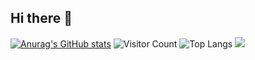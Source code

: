 ## Hi there 👋

<!--
**KejiaZhang-Robust/KejiaZhang-Robust** is a ✨ _special_ ✨ repository because its `README.md` (this file) appears on your GitHub profile.

Here are some ideas to get you started:

- 🔭 I’m currently working on ...
- 🌱 I’m currently learning ...
- 👯 I’m looking to collaborate on ...
- 🤔 I’m looking for help with ...
- 💬 Ask me about ...
- 📫 How to reach me: ...
- 😄 Pronouns: ...
- ⚡ Fun fact: ...
-->
[![Anurag's GitHub stats](https://github-readme-stats.vercel.app/api?username=KejiaZhang-Robust&show_icons=true&theme=transparent)](https://github.com/anuraghazra/github-readme-stats)
![Visitor Count](https://profile-counter.glitch.me/KejiaZhang-Robust/count.svg)
![Top Langs](https://github-readme-stats.vercel.app/api/top-langs/?username=KejiaZhang-Robust&layout=compact&theme=tokyonight)
![](https://github-readme-activity-graph.cyclic.app/graph?username=KejiaZhang-Robust&theme=dracula)
